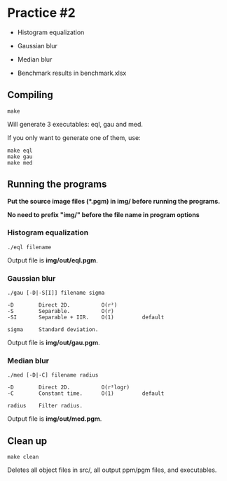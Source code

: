 # Practice #2

* Histogram equalization
* Gaussian blur
* Median blur

* Benchmark results in benchmark.xlsx

## Compiling

```
make
```
Will generate 3 executables: eql, gau and med.

If you only want to generate one of them, use:
```
make eql
make gau
make med
```

## Running the programs

**Put the source image files (*.pgm) in img/ before running the programs.**

**No need to prefix "img/" before the file name in program options**

### Histogram equalization
```
./eql filename
```

Output file is **img/out/eql.pgm**.

### Gaussian blur
```
./gau [-D|-S[I]] filename sigma
```
    -D        Direct 2D.          O(r²)
    -S        Separable.          O(r)
    -SI       Separable + IIR.    O(1)         default
    
    sigma     Standard deviation.
    
Output file is **img/out/gau.pgm**.

### Median blur
```
./med [-D|-C] filename radius
```
    -D        Direct 2D.          O(r²logr)
    -C        Constant time.      O(1)         default
    
    radius    Filter radius.

Output file is **img/out/med.pgm**.

## Clean up

```
make clean
```

Deletes all object files in src/, all output ppm/pgm files, and executables.
